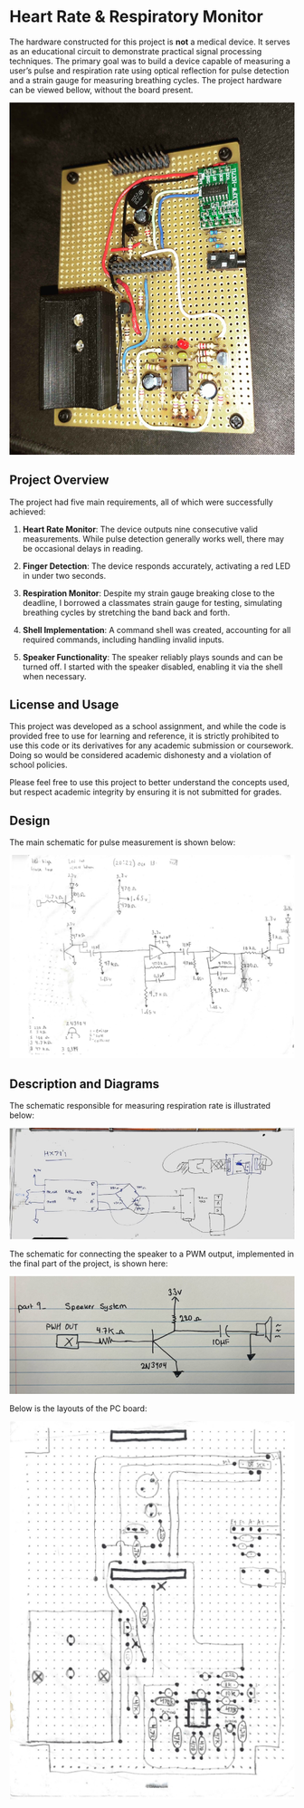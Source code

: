 # Heart Rate & Respiratory Monitor

The hardware constructed for this project is **not** a medical device. It serves as an educational circuit to demonstrate practical signal processing techniques. The primary goal was to build a device capable of measuring a user’s pulse and respiration rate using optical reflection for pulse detection and a strain gauge for measuring breathing cycles. The project hardware can be viewed bellow, without the board present.

![Project Picture](assets/picture.jpg)

## Project Overview
The project had five main requirements, all of which were successfully achieved:

1. **Heart Rate Monitor**: The device outputs nine consecutive valid measurements. While pulse detection generally works well, there may be occasional delays in reading.
   
2. **Finger Detection**: The device responds accurately, activating a red LED in under two seconds.

3. **Respiration Monitor**: Despite my strain gauge breaking close to the deadline, I borrowed a classmates strain gauge for testing, simulating breathing cycles by stretching the band back and forth.

4. **Shell Implementation**: A command shell was created, accounting for all required commands, including handling invalid inputs.

5. **Speaker Functionality**: The speaker reliably plays sounds and can be turned off. I started with the speaker disabled, enabling it via the shell when necessary.

## License and Usage

This project was developed as a school assignment, and while the code is provided free to use for learning and reference, it is strictly prohibited to use this code or its derivatives for any academic submission or coursework. Doing so would be considered academic dishonesty and a violation of school policies.

Please feel free to use this project to better understand the concepts used, but respect academic integrity by ensuring it is not submitted for grades.

## Design
The main schematic for pulse measurement is shown below:

![Main Schematic](assets/schematic1.png)

## Description and Diagrams
The schematic responsible for measuring respiration rate is illustrated below:

![Schematic for Respiration](assets/schematic2.png)

The schematic for connecting the speaker to a PWM output, implemented in the final part of the project, is shown here:

![Schematic for the Speaker](assets/schematic3.png)

Below is the layouts of the PC board:

![Schematic for the Speaker](assets/layout.png)


